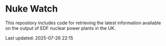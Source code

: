 # Nuke Watch

This repository includes code for retrieving the latest information available on the output of EDF nuclear power plants in the UK.

Last updated: 2025-07-26 22:15